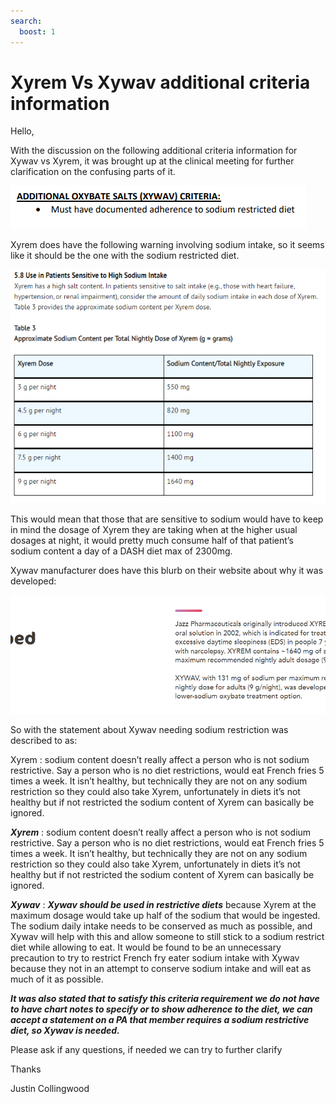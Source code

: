 ```yaml
---
search:
  boost: 1
---
```


# Xyrem Vs Xywav additional criteria information

Hello,

With the discussion on the following additional criteria information for Xywav vs Xyrem, it was brought up at the clinical meeting for further clarification on the confusing parts of it.

![Alt text](xyrem_vs_xywav_1.png)

Xyrem does have the following warning involving sodium intake, so it seems like it should be the one with the sodium restricted diet.

![Alt text](xyrem_vs_xywav_2.png)

This would mean that those that are sensitive to sodium would have to keep in mind the dosage of Xyrem they are taking when at the higher usual dosages at night, it would pretty much consume half of that patient’s sodium content a day of a DASH diet max of 2300mg.

Xywav manufacturer does have this blurb on their website about why it was developed:

![Alt text](xyrem_vs_xywav_3.png)

So with the statement about Xywav needing sodium restriction was described to as:

Xyrem : sodium content doesn’t really affect a person who is not sodium restrictive. Say a person who is no diet restrictions, would eat French fries 5 times a week. It isn’t healthy, but technically they are not on any sodium restriction so they could also take Xyrem, unfortunately in diets it’s not healthy but if not restricted the sodium content of Xyrem can basically be ignored.

***Xyrem*** : sodium content doesn’t really affect a person who is not sodium restrictive. Say a person who is no diet restrictions, would eat French fries 5 times a week. It isn’t healthy, but technically they are not on any sodium restriction so they could also take Xyrem, unfortunately in diets it’s not healthy but if not restricted the sodium content of Xyrem can basically be ignored.

***Xywav*** : ***Xywav should be used in restrictive diets*** because Xyrem at the maximum dosage would take up half of the sodium that would be ingested. The sodium daily intake needs to be conserved as much as possible, and Xywav will help with this and allow someone to still stick to a sodium restrict diet while allowing to eat. It would be found to be an unnecessary precaution to try to restrict French fry eater sodium intake with Xywav because they not in an attempt to conserve sodium intake and will eat as much of it as possible.

***It was also stated that to satisfy this criteria requirement we do not have to have chart notes to specify or to show adherence to the diet, we can accept a statement on a PA that member requires a sodium restrictive diet, so Xywav is needed.***

Please ask if any questions, if needed we can try to further clarify

Thanks

Justin Collingwood


